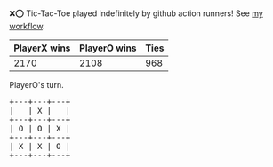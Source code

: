 :x::o: Tic-Tac-Toe played indefinitely by github action runners! See [my workflow](.github/workflows/play.yaml).

|PlayerX wins|PlayerO wins|Ties|
|-|-|-|
|2170|2108|968|

PlayerO's turn.

<pre>
+---+---+---+
|   | X |   |
+---+---+---+
| O | O | X |
+---+---+---+
| X | X | O |
+---+---+---+
</pre>